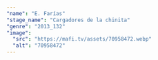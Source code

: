 ```yaml
---
"name": "E. Farías"
"stage_name": "Cargadores de la chinita"
"genre": "2013_132"
"image":
  "src": "https://mafi.tv/assets/70958472.webp"
  "alt": "70958472"
---
```

